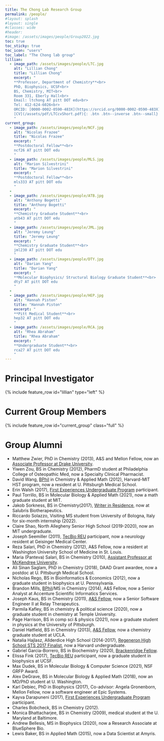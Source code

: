 ```yaml
---
title: The Chong Lab Research Group
permalink: /people/
#layout: splash
#layout: single
#classes: wide
#header:
#image: /assets/images/people/Group2022.jpg
toc: true
toc_sticky: true
toc_icon: "users"
toc_label: "The Chong lab group"
lillian:
  - image_path: /assets/images/people/LTC.jpg
    alt: "Lillian Chong"
    title: "Lillian Chong"
    excerpt: "
    **Professor, Department of Chemistry**<br>
    PhD, Biophysics, UCSF<br>
    BS, Chemistry, MIT<br>
    Room 331, Eberly Hall<br>
    Email: ltchong AT pitt DOT edu<br>
    Tel: 412-624-6026<br>
    ORCID: [0000-0002-0590-483X](https://orcid.org/0000-0002-0590-483X)<br> 
    [CV](/assets/pdf/LTCcvShort.pdf){: .btn .btn--inverse .btn--small}
    "
current_group:
  - image_path: /assets/images/people/NCF.jpg
    alt: "Nicolas Frazee"
    title: "Nicolas Frazee"
    excerpt: "
    **Postdoctoral Fellow**<br>
    ncf26 AT pitt DOT edu
    " 
  - image_path: /assets/images/people/MLS.jpg
    alt: "Marion Silvestrini"
    title: "Marion Silvestrini"
    excerpt: "
    **Postdoctoral Fellow**<br>
    mls333 AT pitt DOT edu
    " 
  -
  - image_path: /assets/images/people/ATB.jpg
    alt: "Anthony Bogetti"
    title: "Anthony Bogetti"
    excerpt: "
    **Chemistry Graduate Student**<br>
    atb43 AT pitt DOT edu
    "
  - image_path: /assets/images/people/JML.jpg
    alt: "Jeremy Leung"
    title: "Jeremy Leung"
    excerpt: "
    **Chemistry Graduate Student**<br>
    jml230 AT pitt DOT edu
    "
  - image_path: /assets/images/people/DTY.jpg
    alt: "Darian Yang"
    title: "Darian Yang"
    excerpt: "
    **Molecular Biophysics/ Structural Biology Graduate Student**<br>
    dty7 AT pitt DOT edu
    "
  -
  - image_path: /assets/images/people/HEP.jpg
    alt: "Hannah Piston"
    title: "Hannah Piston"
    excerpt: "
    **Pitt Medical Student**<br>
    hep32 AT pitt DOT edu
    "
  - image_path: /assets/images/people/RCA.jpg
    alt: "Rhea Abraham"
    title: "Rhea Abraham"
    excerpt: "
    **Undergraduate Student**<br>
    rca27 AT pitt DOT edu
    "
---
```


# Principal Investigator
{% include feature_row id="lillian" type="left" %}

# Current Group Members
{% include feature_row id="current_group" class="full" %}

# Group Alumni 

* Matthew Zwier, PhD in Chemistry (2013), A&S and Mellon Fellow, now an [Associate Professor at Drake University](https://www.drake.edu/chemistry/facultystaff/drmatthewzwier/).  
* Yiwen Zou, BS in Chemistry (2012), PharmD student at Philadelphia College of Osteopathic Med, now a Specialty Clinical Pharmacist.  
* David Wang, [BPhil](http://www.honorscollege.pitt.edu/bphil-degree) in Chemistry & Applied Math (2012), Harvard-MIT HST program, now a resident at U. Pittsburgh Medical School.  
* Erin Walsh (2017), [First Experiences Undergraduate Program](https://www.asundergrad.pitt.edu/research/first-experiences-research) participant.  
* Paul Torrillo, BS in Molecular Biology & Applied Math (2021), now a math graduate student at MIT. 
* Jakob Sorkness, BS in Chemistry(2017), [Writer in Residence](https://medium.com/pitt-undergraduate-science-writing), now at Salubris Biotherapeutics.
* Riccardo Solazzo, Visiting MS student from University of Bologna, Italy for six-month internship (2022). 
* Claire Shao, North Allegheny Senior High School (2019-2020), now an MIT undergraduate.   
* Joseph Seemiller (2011), [TecBio REU](http://www.tecbioreu.pitt.edu/) participant, now a neurology resident at Geisinger Medical Center.  
* Reza Salari, PhD in Chemistry (2012), A&S Fellow, now a resident at Washington University School of Medicine in St. Louis.  
* Maria (Panteva) Salari, BS in Chemistry (2010), [Assistant Professor at McKendree University](https://www.mckendree.edu/directory/maria-salari.php).
* Ali Sinan Saglam, PhD in Chemistry (2018), DAAD Grant awardee, now a postdoc at U. Pittsburgh Medical School.  
* Nicholas Rego, BS in Bioinformatics & Economics (2012), now a graduate student in biophysics at U. Pennsylvania.  
* Brandon Mills, [BPhil](http://www.honorscollege.pitt.edu/bphil-degree)/MS in Chemistry (2014), A&S Fellow, now a Senior Analyst at Accenture Scientific Informatics Services.  
* Joseph Kaus, BS in Chemistry (2011), [A&S Fellow](https://www.asundergrad.pitt.edu/research/awards-and-funding#summer-undergraduate-research-awards), now a Senior Software Engineer II at Relay Therapeutics.  
* Parmila Kafley, BS in chemistry & political science (2020), now a graduate student in chemistry at Temple University.  
* Page Harrison, BS in comp sci & physics (2021), now a graduate student in physics at the University of Pittsburgh. 
* Daniel Hatfield, BS in Chemistry (2013), [A&S Fellow](https://www.asundergrad.pitt.edu/research/awards-and-funding#summer-undergraduate-research-awards), now a chemistry graduate student at UCLA.  
* Natalia Hajlasz, Allderdice High School (2014-2017), [Regeneron High School STS 2017 Finalist](https://student.societyforscience.org/regeneronsts-finalists-2017), now a Harvard undergraduate.
* Gabriel Garcia-Borrero, BS in Biochemistry (2020), [Brackenridge Fellow](http://www.honorscollege.pitt.edu/summer-brackenridge-fellowships).  
* Elissa Fink (2017), [TecBio REU](http://www.tecbioreu.pitt.edu/) participant, now a graduate student in biophysics at UCSF.  
* Max Dudek, BS in Molecular Biology & Computer Science (2021), NSF GRFP Award.  
* Alex DeGrave, BS in Molecular Biology & Applied Math (2018), now an MD/PhD student at U. Washington.  
* Karl Debiec, PhD in Biophysics (2017), Co-advisor: Angela Gronenborn, Mellon Fellow, now a software engineer at Epic Systems.  
* Kayva Darapuneni (2017), [First Experiences Undergraduate Program](https://www.asundergrad.pitt.edu/research/first-experiences-research) participant.  
* Charles Bobcheck, BS in Chemistry (2012).  
* Monica Bhattacharjee, BS in Chemistry (2009), medical student at the U. Maryland at Baltimore. 
* Andrew Bellesis, MS in Biophysics (2020), now a Research Associate at BlueSphere Bio.  
* Lewis Baker, BS in Applied Math (2015), now a Data Scientist at Amyris. 
